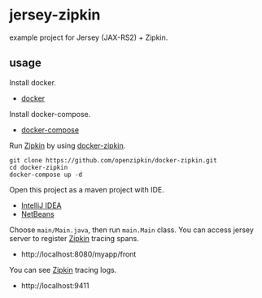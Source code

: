 # jersey-zipkin

example project for Jersey (JAX-RS2) + Zipkin.

## usage

Install docker.

* [docker]

Install docker-compose.

* [docker-compose]

Run [Zipkin] by using [docker-zipkin].

```
git clone https://github.com/openzipkin/docker-zipkin.git
cd docker-zipkin
docker-compose up -d
```

Open this project as a maven project with IDE.

* [IntelliJ IDEA]
* [NetBeans]

Choose ``main/Main.java``, then run ``main.Main`` class.
You can access jersey server to register [Zipkin] tracing spans.

* http://localhost:8080/myapp/front

You can see [Zipkin] tracing logs.

* http://localhost:9411


[Jersey]:https://jersey.github.io/
[Zipkin]:https://zipkin.io/
[docker-zipkin]:https://github.com/openzipkin/docker-zipkin
[docker]:https://www.docker.com/
[docker-compose]:https://docs.docker.com/compose/
[IntelliJ IDEA]:https://www.jetbrains.com/idea/
[NetBeans]:https://ja.netbeans.org/
